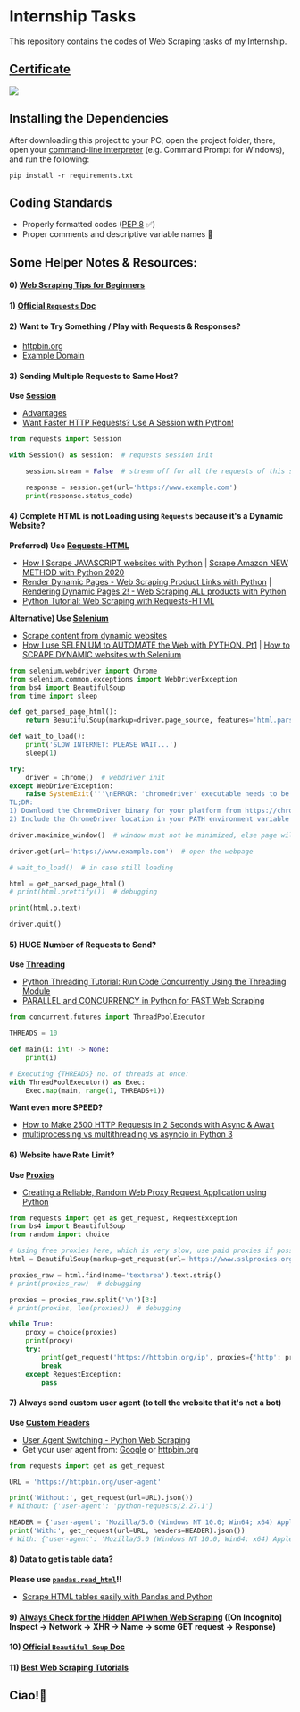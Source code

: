 # Internship Tasks

This repository contains the codes of Web Scraping tasks of my Internship.



## [Certificate](https://internshala.com/student/certificate/92235473/2F7EE0CB-D280-ABE0-E799-47450F9910C0)

<img src="https://internshala.com/uploads/student_certificates/61faf9b3cc7901643837875.png">



## Installing the Dependencies

After downloading this project to your PC, open the project folder, there, open your [command-line interpreter](https://en.wikipedia.org/wiki/List_of_command-line_interpreters#:~:text=In%20computing%2C%20a%20command-line%20interpreter%2C%20or%20command%20language%20interpreter%2C%20is%20a%20blanket%20term%20for%20a%20certain%20class%20of%20programs%20designed%20to%20read%20lines%20of%20text%20entered%20by%20a%20user%2C%20thus%20implementing%20a%20command-line%20interface.) (e.g. Command Prompt for Windows), and run the following:
```
pip install -r requirements.txt
```



## Coding Standards

- Properly formatted codes ([PEP 8](https://www.python.org/dev/peps/pep-0008) ✅)
- Proper comments and descriptive variable names 🙌



## Some Helper Notes & Resources:


#### 0) [Web Scraping Tips for Beginners](https://youtu.be/QEANQsoEmHI)


#### 1) [Official `Requests` Doc](https://docs.python-requests.org/en/latest)


#### 2) Want to Try Something / Play with Requests & Responses?

- [httpbin.org](https://httpbin.org)
- [Example Domain](https://www.example.com)


#### 3) Sending Multiple Requests to Same Host?

**Use [Session](https://docs.python-requests.org/en/latest/user/advanced/#session-objects)**

- [Advantages](https://en.wikipedia.org/wiki/HTTP_persistent_connection#Advantages)
- [Want Faster HTTP Requests? Use A Session with Python!](https://youtu.be/IDhuUpeF1n0)

```py
from requests import Session

with Session() as session:  # requests session init

    session.stream = False  # stream off for all the requests of this session

    response = session.get(url='https://www.example.com')
    print(response.status_code)
```


#### 4) Complete HTML is not Loading using `Requests` because it's a Dynamic Website?

**Preferred) Use [Requests-HTML](https://docs.python-requests.org/projects/requests-html/en/latest)**

- [How I Scrape JAVASCRIPT websites with Python](https://youtu.be/0hiGp3lF6ig) | [Scrape Amazon NEW METHOD with Python 2020](https://youtu.be/WcPNlnsNZyY)
- [Render Dynamic Pages - Web Scraping Product Links with Python](https://youtu.be/MeBU-4Xs2RU) | [Rendering Dynamic Pages 2! - Web Scraping ALL products with Python](https://youtu.be/B14mtXA7Tyw)
- [Python Tutorial: Web Scraping with Requests-HTML](https://youtu.be/a6fIbtFB46g)

**Alternative) Use [Selenium](https://www.selenium.dev/documentation)**

- [Scrape content from dynamic websites](https://www.geeksforgeeks.org/scrape-content-from-dynamic-websites)
- [How I use SELENIUM to AUTOMATE the Web with PYTHON. Pt1](https://youtu.be/pUUhvJvs-R4) | [How to SCRAPE DYNAMIC websites with Selenium](https://youtu.be/lTypMlVBFM4)

```py
from selenium.webdriver import Chrome
from selenium.common.exceptions import WebDriverException
from bs4 import BeautifulSoup
from time import sleep

def get_parsed_page_html():
    return BeautifulSoup(markup=driver.page_source, features='html.parser')

def wait_to_load():
    print('SLOW INTERNET: PLEASE WAIT...')
    sleep(1)

try:
    driver = Chrome()  # webdriver init
except WebDriverException:
    raise SystemExit('''\nERROR: 'chromedriver' executable needs to be in PATH. Please see https://chromedriver.chromium.org/getting-started#h.p_ID_36 \n
TL;DR:
1) Download the ChromeDriver binary for your platform from https://chromedriver.chromium.org/downloads
2) Include the ChromeDriver location in your PATH environment variable''')

driver.maximize_window()  # window must not be minimized, else page will load in greater time

driver.get(url='https://www.example.com')  # open the webpage

# wait_to_load()  # in case still loading

html = get_parsed_page_html()
# print(html.prettify())  # debugging

print(html.p.text)

driver.quit()
```


#### 5) HUGE Number of Requests to Send?

**Use [Threading](https://docs.python.org/3/library/threading.html)**

- [Python Threading Tutorial: Run Code Concurrently Using the Threading Module](https://youtu.be/IEEhzQoKtQU)
- [PARALLEL and CONCURRENCY in Python for FAST Web Scraping](https://youtu.be/aA6-ezS5dyY)

```py
from concurrent.futures import ThreadPoolExecutor

THREADS = 10

def main(i: int) -> None:
    print(i)

# Executing {THREADS} no. of threads at once:
with ThreadPoolExecutor() as Exec:
    Exec.map(main, range(1, THREADS+1))
```

**Want even more SPEED?**

- [How to Make 2500 HTTP Requests in 2 Seconds with Async & Await](https://youtu.be/Ii7x4mpIhIs)
- [multiprocessing vs multithreading vs asyncio in Python 3](https://stackoverflow.com/questions/27435284)


#### 6) Website have Rate Limit?

**Use [Proxies](https://en.wikipedia.org/wiki/Proxy_server)**

- [Creating a Reliable, Random Web Proxy Request Application using Python](https://youtu.be/n3uSyqoBgQI)

```py
from requests import get as get_request, RequestException
from bs4 import BeautifulSoup
from random import choice

# Using free proxies here, which is very slow, use paid proxies if possible.
html = BeautifulSoup(markup=get_request(url='https://www.sslproxies.org').text, features='html.parser')

proxies_raw = html.find(name='textarea').text.strip()
# print(proxies_raw)  # debugging

proxies = proxies_raw.split('\n')[3:]
# print(proxies, len(proxies))  # debugging

while True:
    proxy = choice(proxies)
    print(proxy)
    try:
        print(get_request('https://httpbin.org/ip', proxies={'http': proxy, 'https': proxy}, stream=False, timeout=5).json())
        break
    except RequestException:
        pass
```


#### 7) Always send custom user agent (to tell the website that it's not a bot)

**Use [Custom Headers](https://docs.python-requests.org/en/latest/user/quickstart/#custom-headers)**

- [User Agent Switching - Python Web Scraping](https://youtu.be/90t9WkQbQ2E)
- Get your user agent from: [Google](https://www.google.com/search?q=my+user+agent) or [httpbin.org](https://httpbin.org/user-agent)

```py
from requests import get as get_request

URL = 'https://httpbin.org/user-agent'

print('Without:', get_request(url=URL).json())
# Without: {'user-agent': 'python-requests/2.27.1'}

HEADER = {'user-agent': 'Mozilla/5.0 (Windows NT 10.0; Win64; x64) AppleWebKit/537.36 (KHTML, like Gecko) Chrome/99.0.4844.82 Safari/537.36'}
print('With:', get_request(url=URL, headers=HEADER).json())
# With: {'user-agent': 'Mozilla/5.0 (Windows NT 10.0; Win64; x64) AppleWebKit/537.36 (KHTML, like Gecko) Chrome/99.0.4844.82 Safari/537.36'}
```


#### 8) Data to get is table data?

**Please use [`pandas.read_html`](https://pandasguide.readthedocs.io/en/latest)!!**

- [Scrape HTML tables easily with Pandas and Python](https://youtu.be/ODNMNwgtehk)


#### 9) [Always Check for the Hidden API when Web Scraping](https://youtu.be/DqtlR0y0suo) ([On Incognito] Inspect -> Network -> XHR -> Name -> some GET request -> Response)


#### 10) [Official `Beautiful Soup` Doc](https://www.crummy.com/software/BeautifulSoup/bs4/doc)


#### 11) [Best Web Scraping Tutorials](https://www.youtube.com/c/JohnWatsonRooney/videos?sort=p)



## Ciao!👋
